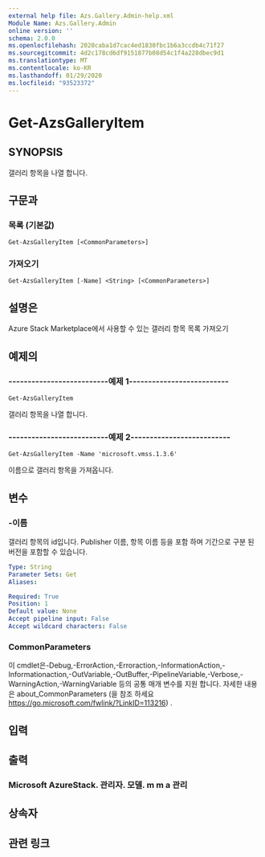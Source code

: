 ```yaml
---
external help file: Azs.Gallery.Admin-help.xml
Module Name: Azs.Gallery.Admin
online version: ''
schema: 2.0.0
ms.openlocfilehash: 2020caba1d7cac4ed1830fbc1b6a3ccdb4c71f27
ms.sourcegitcommit: 4d2c178cd6df9151877b08d54c1f4a228dbec9d1
ms.translationtype: MT
ms.contentlocale: ko-KR
ms.lasthandoff: 01/29/2020
ms.locfileid: "93523372"
---
```

# Get-AzsGalleryItem

## SYNOPSIS
갤러리 항목을 나열 합니다.

## 구문과

### 목록 (기본값)
```
Get-AzsGalleryItem [<CommonParameters>]
```

### 가져오기
```
Get-AzsGalleryItem [-Name] <String> [<CommonParameters>]
```

## 설명은
Azure Stack Marketplace에서 사용할 수 있는 갤러리 항목 목록 가져오기

## 예제의

### --------------------------예제 1--------------------------
```
Get-AzsGalleryItem
```

갤러리 항목을 나열 합니다.

### --------------------------예제 2--------------------------
```
Get-AzsGalleryItem -Name 'microsoft.vmss.1.3.6'
```

이름으로 갤러리 항목을 가져옵니다.

## 변수

### -이름
갤러리 항목의 id입니다.
Publisher 이름, 항목 이름 등을 포함 하며 기간으로 구분 된 버전을 포함할 수 있습니다.

```yaml
Type: String
Parameter Sets: Get
Aliases: 

Required: True
Position: 1
Default value: None
Accept pipeline input: False
Accept wildcard characters: False
```

### CommonParameters
이 cmdlet은-Debug,-ErrorAction,-Erroraction,-InformationAction,-Informationaction,-OutVariable,-OutBuffer,-PipelineVariable,-Verbose,-WarningAction,-WarningVariable 등의 공통 매개 변수를 지원 합니다. 자세한 내용은 about_CommonParameters (을 참조 하세요 https://go.microsoft.com/fwlink/?LinkID=113216) .

## 입력

## 출력

### Microsoft AzureStack. 관리자. 모델. m m a 관리

## 상속자

## 관련 링크

